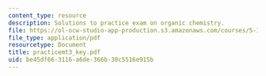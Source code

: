 ```yaml
---
content_type: resource
description: Solutions to practice exam on organic chemistry.
file: https://ol-ocw-studio-app-production.s3.amazonaws.com/courses/5-13-organic-chemistry-ii-fall-2003/be45df663116a6de366b30c5516e915b_practicemt3_key.pdf
file_type: application/pdf
resourcetype: Document
title: practicemt3_key.pdf
uid: be45df66-3116-a6de-366b-30c5516e915b
---
```

